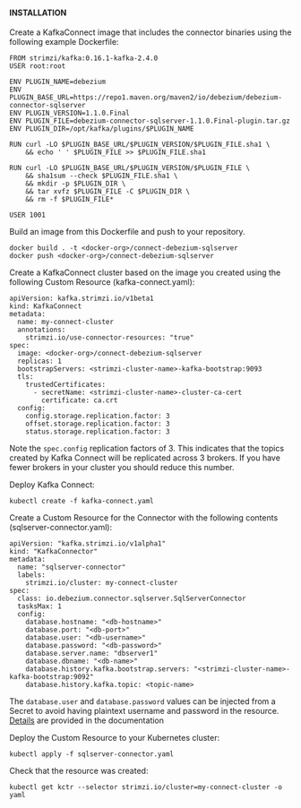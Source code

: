 #### INSTALLATION

Create a KafkaConnect image that includes the connector binaries using the following example Dockerfile:
 
```
FROM strimzi/kafka:0.16.1-kafka-2.4.0
USER root:root
 
ENV PLUGIN_NAME=debezium
ENV PLUGIN_BASE_URL=https://repo1.maven.org/maven2/io/debezium/debezium-connector-sqlserver
ENV PLUGIN_VERSION=1.1.0.Final
ENV PLUGIN_FILE=debezium-connector-sqlserver-1.1.0.Final-plugin.tar.gz
ENV PLUGIN_DIR=/opt/kafka/plugins/$PLUGIN_NAME
 
RUN curl -LO $PLUGIN_BASE_URL/$PLUGIN_VERSION/$PLUGIN_FILE.sha1 \
    && echo ' ' $PLUGIN_FILE >> $PLUGIN_FILE.sha1
 
RUN curl -LO $PLUGIN_BASE_URL/$PLUGIN_VERSION/$PLUGIN_FILE \
    && sha1sum --check $PLUGIN_FILE.sha1 \
    && mkdir -p $PLUGIN_DIR \
    && tar xvfz $PLUGIN_FILE -C $PLUGIN_DIR \
    && rm -f $PLUGIN_FILE*
 
USER 1001
```

Build an image from this Dockerfile and push to your repository.
 
```
docker build . -t <docker-org>/connect-debezium-sqlserver
docker push <docker-org>/connect-debezium-sqlserver
```

Create a KafkaConnect cluster based on the image you created using the following Custom Resource (kafka-connect.yaml):
```
apiVersion: kafka.strimzi.io/v1beta1
kind: KafkaConnect
metadata:
  name: my-connect-cluster
  annotations:
    strimzi.io/use-connector-resources: "true"
spec:
  image: <docker-org>/connect-debezium-sqlserver
  replicas: 1
  bootstrapServers: <strimzi-cluster-name>-kafka-bootstrap:9093
  tls:
    trustedCertificates:
      - secretName: <strimzi-cluster-name>-cluster-ca-cert
        certificate: ca.crt
  config:
    config.storage.replication.factor: 3
    offset.storage.replication.factor: 3
    status.storage.replication.factor: 3
 ```

Note the `spec.config` replication factors of 3. This indicates that the topics created by Kafka Connect will be replicated across 3 brokers. 
If you have fewer brokers in your cluster you should reduce this number. 

Deploy Kafka Connect:
 
```
kubectl create -f kafka-connect.yaml
```

Create a Custom Resource for the Connector with the following contents (sqlserver-connector.yaml):

```
apiVersion: "kafka.strimzi.io/v1alpha1"
kind: "KafkaConnector"
metadata:
  name: "sqlserver-connector"
  labels:
    strimzi.io/cluster: my-connect-cluster
spec:
  class: io.debezium.connector.sqlserver.SqlServerConnector
  tasksMax: 1
  config:
    database.hostname: "<db-hostname>"
    database.port: "<db-port>"
    database.user: "<db-username>" 
    database.password: "<db-password>" 
    database.server.name: "dbserver1"
    database.dbname: "<db-name>"
    database.history.kafka.bootstrap.servers: "<strimzi-cluster-name>-kafka-bootstrap:9092"
    database.history.kafka.topic: <topic-name>
```

The `database.user` and `database.password` values can be injected from a Secret to avoid having plaintext username and password in the resource. 
[Details](https://strimzi.io/docs/operators/master/using.html#proc-kafka-connect-mounting-volumes-deployment-configuration-kafka-connect) are provided in the documentation 

Deploy the Custom Resource to your Kubernetes cluster:
```
kubectl apply -f sqlserver-connector.yaml
```

Check that the resource was created:
```
kubectl get kctr --selector strimzi.io/cluster=my-connect-cluster -o yaml
```
